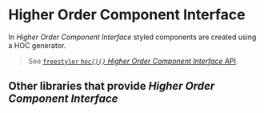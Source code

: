 # Higher Order Component Interface

In *Higher Order Component Interface* styled components are created using a HOC generator.

> See [`freestyler` *`hoc()()` Higher Order Component Interface* API](../../hoc-generator.md).


## Other libraries that provide *Higher Order Component Interface*
